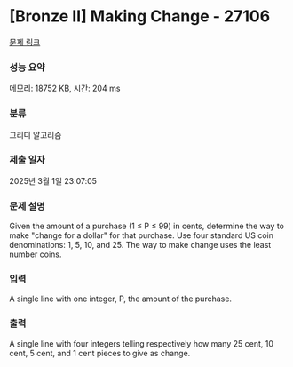 # [Bronze II] Making Change - 27106 

[문제 링크](https://www.acmicpc.net/problem/27106) 

### 성능 요약

메모리: 18752 KB, 시간: 204 ms

### 분류

그리디 알고리즘

### 제출 일자

2025년 3월 1일 23:07:05

### 문제 설명

<p>Given the amount of a purchase (1 ≤ P ≤ 99) in cents, determine the way to make "change for a dollar" for that purchase. Use four standard US coin denominations: 1, 5, 10, and 25. The way to make change uses the least number coins.</p>

### 입력 

 <p>A single line with one integer, P, the amount of the purchase.</p>

### 출력 

 <p>A single line with four integers telling respectively how many 25 cent, 10 cent, 5 cent, and 1 cent pieces to give as change.</p>

